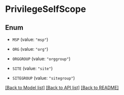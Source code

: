 # PrivilegeSelfScope

## Enum


* `MSP` (value: `"msp"`)

* `ORG` (value: `"org"`)

* `ORGGROUP` (value: `"orggroup"`)

* `SITE` (value: `"site"`)

* `SITEGROUP` (value: `"sitegroup"`)


[[Back to Model list]](../README.md#documentation-for-models) [[Back to API list]](../README.md#documentation-for-api-endpoints) [[Back to README]](../README.md)


